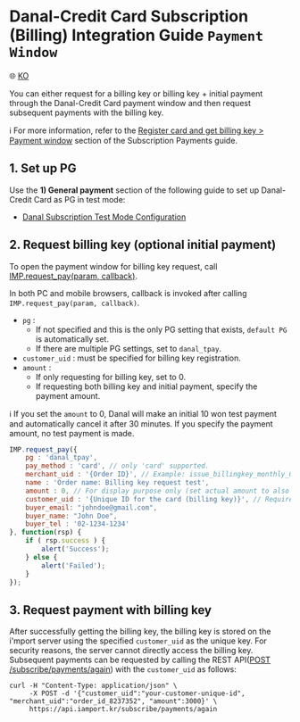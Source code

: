 # Danal-Credit Card Subscription (Billing) Integration Guide `Payment Window`

:globe_with_meridians: <a href="https://github.com/iamport/iamport-manual/blob/master/%EB%B9%84%EC%9D%B8%EC%A6%9D%EA%B2%B0%EC%A0%9C/example/danal-card-request-billing-key.md">KO</a>

You can either request for a billing key or billing key + initial payment through the Danal-Credit Card payment window and then request subsequent payments with the billing key.<Br />

ℹ️ For more information, refer to the [Register card and get billing key > Payment window](https://docs.iamport.kr/en-US/implementation/subscription#issue-billing-b) section of the Subscription Payments guide.

## 1. Set up PG

Use the **1) General payment** section of the following guide to set up Danal-Credit Card as PG in test mode:
- <a href="https://guide.iamport.kr/4b665e59-9e49-4759-9515-e18288f0ba9d" target="_blank">Danal Subscription Test Mode Configuration</a>

## 2. Request billing key (optional initial payment)

To open the payment window for billing key request, call [IMP.request_pay(param, callback)](https://docs.iamport.kr/en-US/tech/imp#request_pay).

In both PC and mobile browsers, callback is invoked after calling `IMP.request_pay(param, callback)`.

- `pg` : 
	- If not specified and this is the only PG setting that exists, `default PG` is automatically set. 
	- If there are multiple PG settings, set to `danal_tpay`.
- `customer_uid` : must be specified for billing key registration.
- `amount` : 
	- If only requesting for billing key, set to 0. 
	- If requesting both billing key and initial payment, specify the payment amount.

ℹ️ If you set the `amount` to 0, Danal will make an initial 10 won test payment and automatically cancel it after 30 minutes. If you specify the payment amount, no test payment is made.

```javascript
IMP.request_pay({
	pg : 'danal_tpay',
	pay_method : 'card', // only 'card' supported.
	merchant_uid : '{Order ID}', // Example: issue_billingkey_monthly_0001
	name : 'Order name: Billing key request test',
	amount : 0, // For display purpose only (set actual amount to also request payment approval).
	customer_uid : '{Unique ID for the card (billing key)}', // Required (Example: gildong_0001_1234)
	buyer_email: "johndoe@gmail.com",
	buyer_name: "John Doe",
	buyer_tel : '02-1234-1234'
}, function(rsp) {
	if ( rsp.success ) {
		alert('Success');
	} else {
		alert('Failed');
	}
});
```

## 3. Request payment with billing key

After successfully getting the billing key, the billing key is stored on the i'mport server using the specified `customer_uid` as the unique key. For security reasons, the server cannot directly access the billing key. Subsequent payments can be requested by calling the REST API([POST /subscribe/payments/again](https://api.iamport.kr/#!/subscribe/again)) with the `customer_uid` as follows:

```
curl -H "Content-Type: application/json" \   
     -X POST -d '{"customer_uid":"your-customer-unique-id", "merchant_uid":"order_id_8237352", "amount":3000}' \
     https://api.iamport.kr/subscribe/payments/again
```